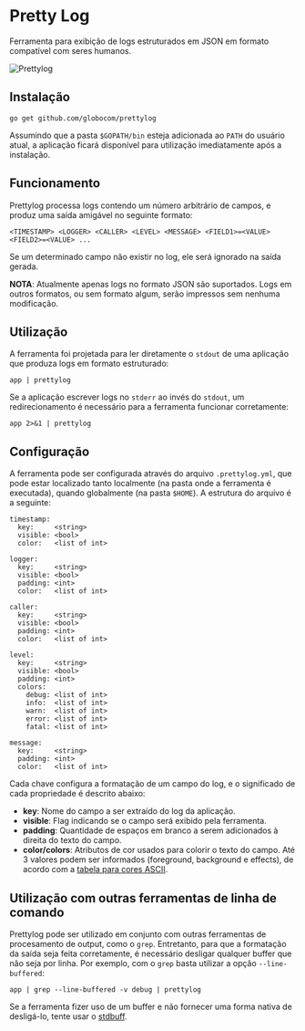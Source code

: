 # Pretty Log

Ferramenta para exibição de logs estruturados em JSON em formato compatível com seres humanos.

![Prettylog](https://github.com/globocom/prettylog/raw/master/prettylog.png)

## Instalação

    go get github.com/globocom/prettylog

Assumindo que a pasta `$GOPATH/bin` esteja adicionada ao `PATH` do usuário atual, a aplicação ficará disponível para 
utilização imediatamente após a instalação.

## Funcionamento

Prettylog processa logs contendo um número arbitrário de campos, e produz uma saída amigável no seguinte formato:

    <TIMESTAMP> <LOGGER> <CALLER> <LEVEL> <MESSAGE> <FIELD1>=<VALUE> <FIELD2>=<VALUE> ...

Se um determinado campo não existir no log, ele será ignorado na saída gerada.

**NOTA**: Atualmente apenas logs no formato JSON são suportados. Logs em outros formatos, ou sem formato algum, serão
impressos sem nenhuma modificação.

## Utilização

A ferramenta foi projetada para ler diretamente o `stdout` de uma aplicação que produza logs em formato estruturado:

    app | prettylog

Se a aplicação escrever logs no `stderr` ao invés do `stdout`, um redirecionamento é necessário para a ferramenta 
funcionar corretamente:

    app 2>&1 | prettylog

## Configuração

A ferramenta pode ser configurada através do arquivo `.prettylog.yml`, que pode estar localizado tanto localmente (na
pasta onde a ferramenta é executada), quando globalmente (na pasta `$HOME`). A estrutura do arquivo é a seguinte:

    timestamp:
      key:     <string>
      visible: <bool> 
      color:   <list of int>

    logger:
      key:     <string>
      visible: <bool>
      padding: <int>
      color:   <list of int> 

    caller:
      key:     <string>
      visible: <bool>
      padding: <int>
      color:   <list of int>

    level:
      key:     <string>
      visible: <bool>
      padding: <int>
      colors:
        debug: <list of int>
        info:  <list of int>
        warn:  <list of int>
        error: <list of int>
        fatal: <list of int>

    message:
      key:     <string>
      padding: <int>
      color:   <list of int>

Cada chave configura a formatação de um campo do log, e o significado de cada propriedade é descrito abaixo:

- **key**: Nome do campo a ser extraído do log da aplicação.
- **visible**: Flag indicando se o campo será exibido pela ferramenta.
- **padding**: Quantidade de espaços em branco a serem adicionados à direita do texto do campo.
- **color/colors**: Atributos de cor usados para colorir o texto do campo. Até 3 valores podem ser informados 
(foreground, background e effects), de acordo com a [tabela para cores ASCII](https://en.wikipedia.org/wiki/ANSI_escape_code#Colors).

## Utilização com outras ferramentas de linha de comando

Prettylog pode ser utilizado em conjunto com outras ferramentas de procesamento de output, como o `grep`. Entretanto, 
para que a formatação da saída seja feita corretamente, é necessário desligar qualquer buffer que não seja por linha. 
Por exemplo, com o `grep` basta utilizar a opção `--line-buffered`:

    app | grep --line-buffered -v debug | prettylog

Se a ferramenta fizer uso de um buffer e não fornecer uma forma nativa de desligá-lo, tente usar o 
[stdbuff](https://www.gnu.org/software/coreutils/manual/html_node/stdbuf-invocation.html).
